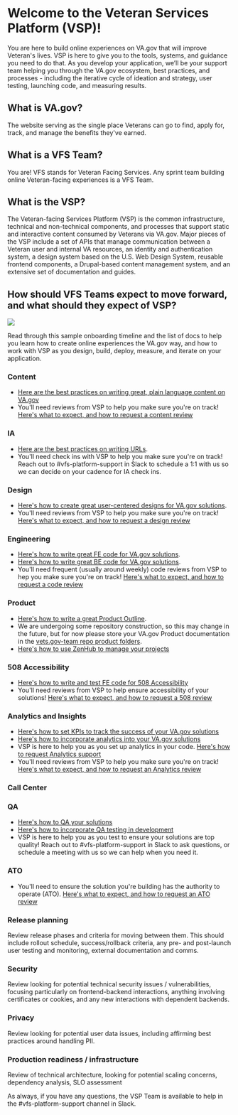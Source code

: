 # Welcome to the Veteran Services Platform (VSP)!

You are here to build online experiences on VA.gov that will improve Veteran's lives. VSP is here to give you to the tools, systems, and guidance you need to do that. As you develop your application, we’ll be your support team helping you through the VA.gov ecosystem, best practices, and processes - including the iterative cycle of ideation and strategy, user testing, launching code, and measuring results.

## What is VA.gov?

The website serving as the single place Veterans can go to find, apply for, track, and manage the benefits they've earned.

## What is a VFS Team?

You are! VFS stands for Veteran Facing Services. Any sprint team building online Veteran-facing experiences is a VFS Team.

## What is the VSP?

The Veteran-facing Services Platform (VSP) is the common infrastructure, technical and non-technical components, and processes that support static and interactive content consumed by Veterans via VA.gov. Major pieces of the VSP include a set of APIs that manage communication between a Veteran user and internal VA resources, an identity and authentication system, a design system based on the U.S. Web Design System, reusable frontend components, a Drupal-based content management system, and an extensive set of documentation and guides.

## How should VFS Teams expect to move forward, and what should they expect of VSP?

![](https://github.com/department-of-veterans-affairs/va.gov-team/blob/master/Administrative/Onboarding/VFS_Team_Onboarding_Timeline.001.png)

Read through this sample onboarding timeline and the list of docs to help you learn how to create online experiences the VA.gov way, and how to work with VSP as you design, build, deploy, measure, and iterate on your application.

### Content
- [Here are the best practices on writing great, plain language content on VA.gov](https://design.va.gov/content-style-guide/)
- You'll need reviews from VSP to help you make sure you're on track! [Here's what to expect, and how to request a content review](https://github.com/department-of-veterans-affairs/va.gov-team/blob/master/Practice%20Areas/Content/content-review-process.md)

### IA
- [Here are the best practices on writing URLs](https://github.com/department-of-veterans-affairs/vets.gov-team/blob/master/Practice%20Areas/Information%20Architecture/URL%20Creation%20Process%20and%20Guidelines.md).
- You'll need check ins with VSP to help you make sure you're on track! Reach out to #vfs-platform-support in Slack to schedule a 1:1 with us so we can decide on your cadence for IA check ins.

### Design
- [Here's how to create great user-centered designs for VA.gov solutions](https://design.va.gov/documentation/designers).
- You'll need reviews from VSP to help you make sure you're on track! [Here's what to expect, and how to request a design review](https://github.com/department-of-veterans-affairs/va.gov-vfs-teams/blob/master/Request-Reviews/request-design-qa.md)

### Engineering
- [Here's how to write great FE code for VA.gov solutions](https://department-of-veterans-affairs.github.io/veteran-facing-services-tools/).
- [Here's how to write great BE code for VA.gov solutions](https://github.com/department-of-veterans-affairs/vets.gov-team/tree/master/Practice%20Areas/Engineering/Backend).
- You'll need frequent (usually around weekly) code reviews from VSP to hep you make sure you're on track! [Here's what to expect, and how to request a code review](https://github.com/department-of-veterans-affairs/va.gov-team/blob/master/Practice%20Areas/Engineering/code_review_guidelines.md)

### Product
- [Here's how to write a great Product Outline](https://github.com/department-of-veterans-affairs/vets.gov-team/blob/master/Practice%20Areas/Product/ProductOutline.md).
- We are undergoing some repository construction, so this may change in the future, but for now please store your VA.gov Product documentation in the [vets.gov-team repo product folders](https://github.com/department-of-veterans-affairs/vets.gov-team/tree/master/Products).
- [Here's how to use ZenHub to manage your projects](https://github.com/department-of-veterans-affairs/va.gov-vfs-teams/blob/master/Onboarding/zenhub_product_management.pdf)

### 508 Accessibility
- [Here's how to write and test FE code for 508 Accessibility](https://github.com/department-of-veterans-affairs/va.gov-vfs-teams/blob/master/Onboarding/508-accessibility-best-practices.md)
- You'll need reviews from VSP to help ensure accessibility of your solutions! [Here's what to expect, and how to request a 508 review](/)

### Analytics and Insights
- [Here's how to set KPIs to track the success of your VA.gov solutions](/)
- [Here's how to incorporate analytics into your VA.gov solutions](/)
- VSP is here to help you as you set up analytics in your code. [Here's how to request Analytics support](/)
- You'll need reviews from VSP to help you make sure you're on track! [Here's what to expect, and how to request an Analytics review](/)

### Call Center

### QA

- [Here's how to QA your solutions](https://github.com/department-of-veterans-affairs/vets.gov-team/blob/master/Practice%20Areas/QA/How%20To%20Coordinate%20QA%20Testing.md)
- [Here's how to incorporate QA testing in development](https://github.com/department-of-veterans-affairs/va.gov-vfs-teams/tree/master/DeveloperDocs/testing)
- VSP is here to help you as you test to ensure your solutions are top quality! Reach out to #vfs-platform-support in Slack to ask questions, or schedule a meeting with us so we can help when you need it.

### ATO
- You'll need to ensure the solution you're building has the authority to operate (ATO). [Here's what to expect, and how to request an ATO review](https://github.com/department-of-veterans-affairs/va.gov-vfs-teams/blob/master/Request-Reviews/request-ato-reviews.md)

### Release planning
Review release phases and criteria for moving between them. This should include rollout schedule, success/rollback criteria, any pre- and post-launch user testing and monitoring, external documentation and comms.

### Security
Review looking for potential technical security issues / vulnerabilities, focusing particularly on frontend-backend interactions, anything involving certificates or cookies, and any new interactions with dependent backends.

### Privacy
Review looking for potential user data issues, including affirming best practices around handling PII.

### Production readiness / infrastructure
Review of technical architecture, looking for potential scaling concerns, dependency analysis, SLO assessment


As always, if you have any questions, the VSP Team is available to help in the #vfs-platform-support channel in Slack.
